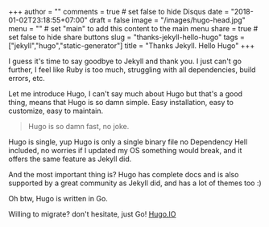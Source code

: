 +++
author = ""
comments = true # set false to hide Disqus
date = "2018-01-02T23:18:55+07:00"
draft = false
image = "/images/hugo-head.jpg"
menu = ""       # set "main" to add this content to the main menu
share = true    # set false to hide share buttons
slug = "thanks-jekyll-hello-hugo"
tags = ["jekyll","hugo","static-generator"]
title = "Thanks Jekyll. Hello Hugo"
+++

I guess it's time to say goodbye to Jekyll and thank you. I just can't go further, I feel like Ruby is too much, struggling with all dependencies, build errors, etc.

Let me introduce Hugo, I can't say much about Hugo but that's a good thing, means that Hugo is so damn simple. Easy installation, easy to customize, easy to maintain. 

> Hugo is so damn fast, no joke. 

Hugo is single, yup Hugo is only a single binary file no Dependency Hell included, no worries if I updated my OS something would break, and it offers the same feature as Jekyll did.

And the most important thing is? Hugo has complete docs and is also supported by a great community as Jekyll did, and has a lot of themes too :)

Oh btw, Hugo is written in Go.

Willing to migrate? don't hesitate, just Go!  [Hugo.IO](https://gohugo.io/tools/migrations/)

